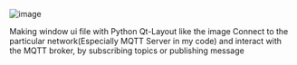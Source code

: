 ![image](https://github.com/stellaria000/Mqtt_Messenger/assets/120100146/28a7a9b0-45c4-482e-951b-badc6767dc39)

Making window ui file with Python Qt-Layout like the image
Connect to the particular network(Especially MQTT Server in my code) and interact with the MQTT broker,
by subscribing topics or publishing message
